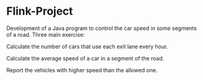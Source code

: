 # Flink-Project

Development of a Java program to control the car speed in some segments of a road. Three main exercise:
  
  Calculate the number of cars that use each exit lane every hour.
  
  Calculate the average speed of a car in a segment of the road.
  
  Report the vehicles with higher speed than the allowed one.
  

